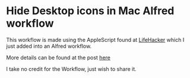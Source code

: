 Hide Desktop icons in Mac Alfred workflow
==========================================

This workflow is made using the AppleScript found at [LifeHacker](http://lifehacker.com/hide-and-show-desktop-icons-on-os-x-with-an-automator-s-5704241) which I just added into an Alfred workflow. 

More details can be found at the post [here](http://www.best2know.info/?p=20369)

I take no credit for the Workflow, just wish to share it.
